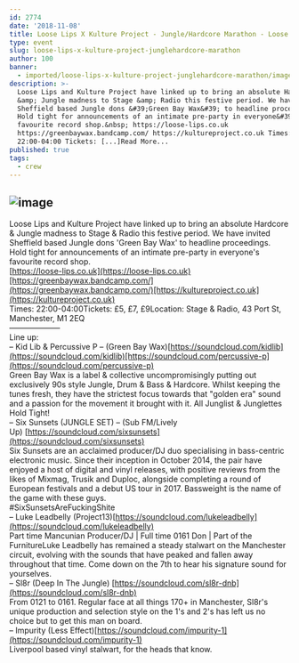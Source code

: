 ```yaml
---
id: 2774
date: '2018-11-08'
title: Loose Lips X Kulture Project - Jungle/Hardcore Marathon - Loose Lips
type: event
slug: loose-lips-x-kulture-project-junglehardcore-marathon
author: 100
banner:
  - imported/loose-lips-x-kulture-project-junglehardcore-marathon/image2774.jpeg
description: >-
  Loose Lips and Kulture Project have linked up to bring an absolute Hardcore
  &amp; Jungle madness to Stage &amp; Radio this festive period. We have invited
  Sheffield based Jungle dons &#39;Green Bay Wax&#39; to headline proceedings.
  Hold tight for announcements of an intimate pre-party in everyone&#39;s
  favourite record shop.&nbsp; https://loose-lips.co.uk
  https://greenbaywax.bandcamp.com/ https://kultureproject.co.uk Times:
  22:00-04:00 Tickets: [...]Read More...
published: true
tags:
  - crew
---
```

![image](../imported/loose-lips-x-kulture-project-junglehardcore-marathon/image2774.jpeg)
---
Loose Lips and Kulture Project have linked up to bring an absolute Hardcore & Jungle madness to Stage & Radio this festive period. We have invited Sheffield based Jungle dons 'Green Bay Wax' to headline proceedings. Hold tight for announcements of an intimate pre-party in everyone's favourite record shop.   
[https://loose-lips.co.uk](https://loose-lips.co.uk)[https://greenbaywax.bandcamp.com/](https://greenbaywax.bandcamp.com/)[https://kultureproject.co.uk](https://kultureproject.co.uk)  
Times: 22:00-04:00Tickets: £5, £7, £9Location: Stage & Radio, 43 Port St, Manchester, M1 2EQ  
——————–  
Line up:  
– Kid Lib & Percussive P – (Green Bay Wax)[https://soundcloud.com/kidlib](https://soundcloud.com/kidlib)[https://soundcloud.com/percussive-p](https://soundcloud.com/percussive-p)  
Green Bay Wax is a label & collective uncompromisingly putting out exclusively 90s style Jungle, Drum & Bass & Hardcore. Whilst keeping the tunes fresh, they have the strictest focus towards that "golden era" sound and a passion for the movement it brought with it. All Junglist & Junglettes Hold Tight!   
– Six Sunsets (JUNGLE SET) – (Sub FM/Lively Up) [https://soundcloud.com/sixsunsets](https://soundcloud.com/sixsunsets)  
Six Sunsets are an acclaimed producer/DJ duo specialising in bass-centric electronic music. Since their inception in October 2014, the pair have enjoyed a host of digital and vinyl releases, with positive reviews from the likes of Mixmag, Trusik and Duploc, alongside completing a round of European festivals and a debut US tour in 2017. Bassweight is the name of the game with these guys.  
#SixSunsetsAreFuckingShite  
– Luke Leadbelly (Project13)[https://soundcloud.com/lukeleadbelly](https://soundcloud.com/lukeleadbelly)  
Part time Mancunian Producer/DJ | Full time 0161 Don | Part of the FurnitureLuke Leadbelly has remained a steady stalwart on the Manchester circuit, evolving with the sounds that have peaked and fallen away throughout that time. Come down on the 7th to hear his signature sound for yourselves.  
– Sl8r (Deep In The Jungle) [https://soundcloud.com/sl8r-dnb](https://soundcloud.com/sl8r-dnb)  
From 0121 to 0161. Regular face at all things 170+ in Manchester, Sl8r's unique production and selection style on the 1's and 2's has left us no choice but to get this man on board.  
– Impurity (Less Effect)[https://soundcloud.com/impurity-1](https://soundcloud.com/impurity-1)  
Liverpool based vinyl stalwart, for the heads that know.